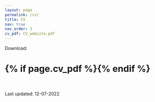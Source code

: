 ```yaml
---
layout: page
permalink: /cv/
title: CV 
nav: true
nav_order: 3
cv_pdf: CV_website.pdf
---
```


Download: <br>
<h1> {% if page.cv_pdf %}<a href="{{ page.cv_pdf | prepend: 'assets/pdf/' | relative_url}}" target="_blank" rel="noopener noreferrer" class="float-left"><i class="fas fa-file-pdf"></i></a>{% endif %}</h1><br>
<br>
Last updated: 12-07-2022
<br>
<object data="../assets/pdf/CV_website.pdf" width="1000" height="1000" type='application/pdf'> </object>
